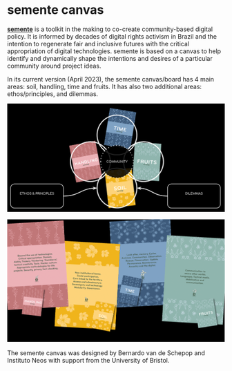 # semente canvas

**[semente](https://semente.de)** is a toolkit in the making to co-create community-based digital policy. It is informed by decades of digital rights activism in Brazil and the intention to regenerate fair and inclusive futures with the critical appropriation of digital technologies. semente is based on a canvas to help identify and dynamically shape the intentions and desires of a particular community around project ideas.

In its current version (April 2023), the semente canvas/board has 4 main areas: soil, handling, time and fruits. It has also two additional areas: ethos/principles, and dilemmas.

![canvas - April 2023](canvas.png)

![eixos - April 2023](semente-eixos.png)


The semente canvas was designed by Bernardo van de Schepop and Instituto Neos with support from the University of Bristol.
